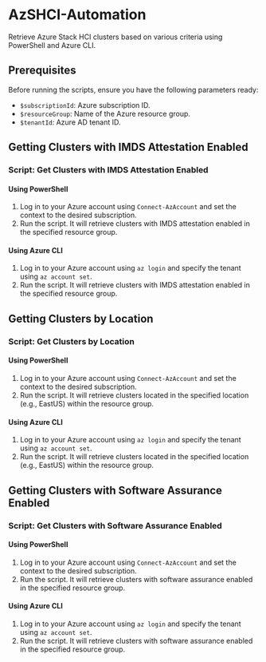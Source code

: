 # AzSHCI-Automation

Retrieve Azure Stack HCI clusters based on various criteria using PowerShell and Azure CLI.

## Prerequisites

Before running the scripts, ensure you have the following parameters ready:

- `$subscriptionId`: Azure subscription ID.
- `$resourceGroup`: Name of the Azure resource group.
- `$tenantId`: Azure AD tenant ID.

## Getting Clusters with IMDS Attestation Enabled

### Script: Get Clusters with IMDS Attestation Enabled

#### Using PowerShell

1. Log in to your Azure account using `Connect-AzAccount` and set the context to the desired subscription.
2. Run the script. It will retrieve clusters with IMDS attestation enabled in the specified resource group.

#### Using Azure CLI

1. Log in to your Azure account using `az login` and specify the tenant using `az account set`.
2. Run the script. It will retrieve clusters with IMDS attestation enabled in the specified resource group.

## Getting Clusters by Location

### Script: Get Clusters by Location

#### Using PowerShell

1. Log in to your Azure account using `Connect-AzAccount` and set the context to the desired subscription.
2. Run the script. It will retrieve clusters located in the specified location (e.g., EastUS) within the resource group.

#### Using Azure CLI

1. Log in to your Azure account using `az login` and specify the tenant using `az account set`.
2. Run the script. It will retrieve clusters located in the specified location (e.g., EastUS) within the resource group.

## Getting Clusters with Software Assurance Enabled

### Script: Get Clusters with Software Assurance Enabled

#### Using PowerShell

1. Log in to your Azure account using `Connect-AzAccount` and set the context to the desired subscription.
2. Run the script. It will retrieve clusters with software assurance enabled in the specified resource group.

#### Using Azure CLI

1. Log in to your Azure account using `az login` and specify the tenant using `az account set`.
2. Run the script. It will retrieve clusters with software assurance enabled in the specified resource group.


